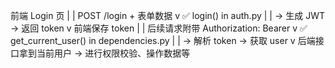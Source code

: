   前端 Login 页
       |
       | POST /login + 表单数据
       v
  ✅ login() in auth.py
       |
       | → 生成 JWT → 返回 token
       v
  前端保存 token
       |
       | 后续请求附带 Authorization: Bearer <token>
       v
  ✅ get_current_user() in dependencies.py
       |
       | → 解析 token → 获取 user
       v
  后端接口拿到当前用户 → 进行权限校验、操作数据等
